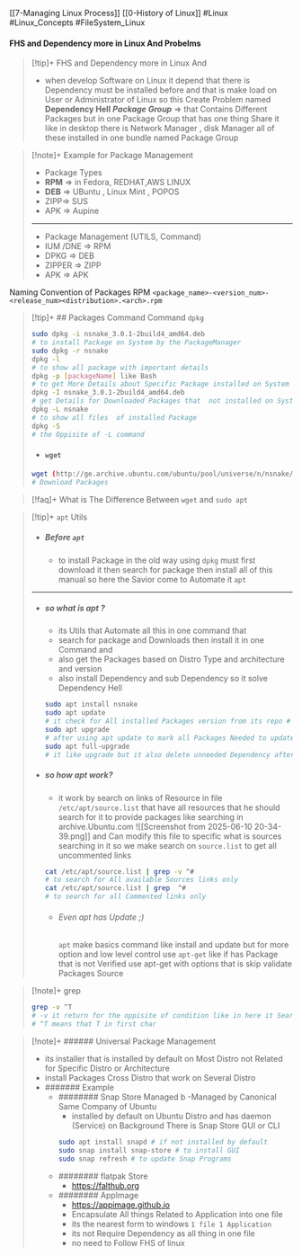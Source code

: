 [[7-Managing Linux Process]]
[[0-History of Linux]]
#Linux #Linux_Concepts #FileSystem_Linux 

#### FHS and Dependency more in Linux And Probelms
>[!tip]+  FHS and Dependency more in Linux And
> - when develop Software on Linux it depend that there is Dependency must be installed before and that is make load on User or Administrator of Linux  so this Create Problem named **Dependency Hell**
***Package Group*** => that Contains Different Packages but in one Package Group that has one thing Share it like in desktop there is  Network Manager , disk Manager all of these installed in one bundle named Package Group

>[!note]+ Example for Package Management 
>- Package Types
>- **RPM** => in Fedora, REDHAT,AWS LINUX
>- **DEB** => UBuntu , Linux Mint , POPOS
>-  ZIPP=> SUS
>- APK => Aupine
>- -------
>- Package Management (UTILS, Command)
>- IUM /DNE => RPM
>- DPKG => DEB 
>- ZIPPER => ZIPP
>- APK => APK

Naming Convention of Packages 
RPM 
 `<package_name>-<version_num>-<release_num><distribution>.<arch>.rpm`   

>[!tip]+ ## Packages Command
>Command `dpkg`
>```bash
>sudo dpkg -i nsnake_3.0.1-2build4_amd64.deb
># to install Package on System by the PackageManager
>sudo dpkg -r nsnake
>dpkg -l 
># to show all package with important details
>dpkg -p [packageName] like Bash
># to get More Details about Specific Package installed on System
>dpkg -I nsnake_3.0.1-2build4_amd64.deb 
># get Details for Downloaded Packages that  not installed on System
>dpkg -L nsnake 
># to show all files  of installed Package
>dpkg -S 
># the Oppisite of -L command 
>```
> - #### `wget`
>  ```bash
>  wget (http://ge.archive.ubuntu.com/ubuntu/pool/universe/n/nsnake/nsnake_3.0.1-2build4_amd64.deb)
>  # Download Packages 
> ```


>[!faq]+  What is The Difference Between `wget` and `sudo apt`

>[!tip]+ `apt` Utils
>- ##### Before `apt`
>	-  to install Package in the old way using `dpkg`
>	must first download it then search for package then install all of this manual so here the Savior come to Automate it `apt`
>-------
>- ##### so what is apt ? 
>	- its Utils that Automate all this in one command that
>	- search for package and Downloads then install it in one Command and 
>	- also get the Packages based on Distro Type and architecture and version
>	- also install Dependency and sub Dependency so it solve Dependency Hell
>	```bash
>	sudo apt install nsnake
>	sudo apt update 
>	# it check for All installed Packages version from its repo # and it mark it as up-gradable to be upgrade using upgrade
>	sudo apt upgrade 
>	# after using apt update to mark all Packages Needed to update Now Upgrade install the new version but it dont delete the unneeded Dependency after update
>	sudo apt full-upgrade  
>	# it like upgrade but it also delete unneeded Dependency after update
>	```
> - ##### so how apt work?
> 	- it work by search on links of Resource in file `/etc/apt/source.list` 
> 	that have all resources that he should search for it to provide packages like searching in archive.Ubuntu.com
> 	![[Screenshot from 2025-06-10 20-34-39.png]]
> 	and Can modify this file to specific what is sources searching in it
> 	so we make search on `source.list` to get all uncommented links
> 	```bash
> 	cat /etc/apt/source.list | grep -v ^# 
> 	# to search for All available Sources links only
> 	cat /etc/apt/source.list | grep  ^#
> 	# to search for all Commented links only 
> 	```
> 	-  ###### Even apt has Update ;) 
> 		`apt` make basics command like install and update 
> 		but for more option and low level control use `apt-get` like if has Package that is not Verified use apt-get with options that is skip validate Packages Source 

>[!note]+ grep
>```bash
>grep -v ^T 
># -v it return for the oppisite of condition like in here it Search for all files that dont start with T 
># ^T means that T in first char 
>```

>[!note]+ ###### Universal Package Management
>- its installer that is installed by default on Most Distro not Related for Specific Distro or Architecture
>- install Packages Cross Distro that work on Several Distro
>- ####### Example 
>	- ######## Snap Store Managed b
>		-Managed by Canonical Same Company of Ubuntu 
>		- installed by default on Ubuntu Distro and has daemon (Service) on Background
>		 There is Snap Store GUI or  CLI
>		 ```bash
>		 sudo apt install snapd # if not installed by default
>		 sudo snap install snap-store # to install GUI
>		 sudo snap refresh # to update Snap Programs 
>		 ```
>	- ######## flatpak Store
>		- https://falthub.org
>	- ######## AppImage
>		- https://appimage.github.io
>		- Encapsulate All things Related to Application into one file
>		- its the nearest form to windows `1 file 1 Application`
>		- its not Require Dependency as all thing in one file
>		- no need to Follow FHS of linux 
